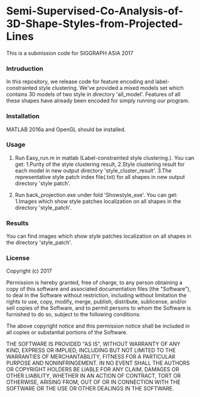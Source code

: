 # Semi-Supervised-Co-Analysis-of-3D-Shape-Styles-from-Projected-Lines
This is a submission code for SIGGRAPH ASIA 2017

### Intruduction

In this repository, we release code for feature encoding and label-constrainted style clustering.
We've provided a mixed models set which contains 30 models of two style in directory 'all_model'.
Features of all these shapes have already been encoded for simply running our program.

### Installation

MATLAB 2016a and OpenGL should be installed.

### Usage

1. Run Easy_run.m in matlab (Label-constrainted style clustering.). 
   You can get:
   1.Purity of the style clustering result,
   2.Style clustering result for each model in new output directory 'style_cluster_result'.
   3.The representative style patch index file(.txt) for all shapes in new output directory 'style patch'.

2. Run back_projection.exe under fold 'Showstyle_exe'. 
   You can get:
   1.Images which show style patches localization on all shapes in the directory 'style_patch'.

### Results

You can find images which show style patches localization on all shapes in the directory 'style_patch'.

### License

Copyright (c) 2017

Permission is hereby granted, free of charge, to any person obtaining a copy
of this software and associated documentation files (the "Software"), to deal
in the Software without restriction, including without limitation the rights
to use, copy, modify, merge, publish, distribute, sublicense, and/or sell
copies of the Software, and to permit persons to whom the Software is
furnished to do so, subject to the following conditions:

The above copyright notice and this permission notice shall be included in all
copies or substantial portions of the Software.

THE SOFTWARE IS PROVIDED "AS IS", WITHOUT WARRANTY OF ANY KIND, EXPRESS OR
IMPLIED, INCLUDING BUT NOT LIMITED TO THE WARRANTIES OF MERCHANTABILITY,
FITNESS FOR A PARTICULAR PURPOSE AND NONINFRINGEMENT. IN NO EVENT SHALL THE
AUTHORS OR COPYRIGHT HOLDERS BE LIABLE FOR ANY CLAIM, DAMAGES OR OTHER
LIABILITY, WHETHER IN AN ACTION OF CONTRACT, TORT OR OTHERWISE, ARISING FROM,
OUT OF OR IN CONNECTION WITH THE SOFTWARE OR THE USE OR OTHER DEALINGS IN THE
SOFTWARE.